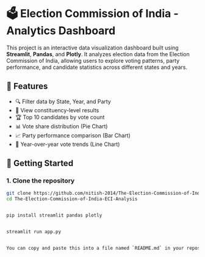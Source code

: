 # 🗳️ Election Commission of India - Analytics Dashboard

This project is an interactive data visualization dashboard built using **Streamlit**, **Pandas**, and **Plotly**. It analyzes election data from the Election Commission of India, allowing users to explore voting patterns, party performance, and candidate statistics across different states and years.

## 📌 Features

- 🔍 Filter data by State, Year, and Party
- 📍 View constituency-level results
- 🏆 Top 10 candidates by vote count
- 📊 Vote share distribution (Pie Chart)
- 📈 Party performance comparison (Bar Chart)
- 📅 Year-over-year vote trends (Line Chart)


## 🚀 Getting Started

### 1. Clone the repository
```bash
git clone https://github.com/nitish-2014/The-Election-Commission-of-India-ECI-Analysis.git
cd The-Election-Commission-of-India-ECI-Analysis


pip install streamlit pandas plotly


streamlit run app.py


You can copy and paste this into a file named `README.md` in your repository root. Want help adding badges, screenshots, or deployment instructions next?



